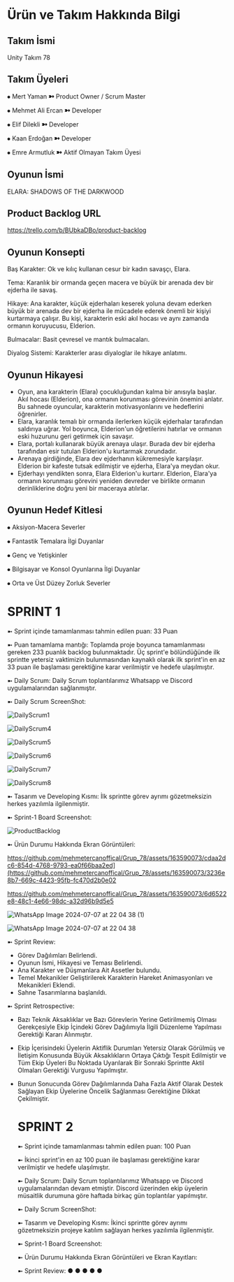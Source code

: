 # Ürün ve Takım Hakkında Bilgi

## Takım İsmi
Unity Takım 78

## Takım Üyeleri
⦁ Mert Yaman ➼ Product Owner / Scrum Master 

⦁ Mehmet Ali Ercan ➼ Developer 

⦁ Elif Dilekli ➼ Developer 

⦁ Kaan Erdoğan ➼ Developer 

⦁ Emre Armutluk ➼ Aktif Olmayan Takım Üyesi

## Oyunun İsmi

ELARA: SHADOWS OF THE DARKWOOD

## Product Backlog URL

https://trello.com/b/BUbkaDBo/product-backlog

## Oyunun Konsepti

Baş Karakter: Ok ve kılıç kullanan cesur bir kadın savaşçı, Elara.

Tema: Karanlık bir ormanda geçen macera ve büyük bir arenada dev bir ejderha ile savaş.

Hikaye: Ana karakter, küçük ejderhaları keserek yoluna devam ederken büyük bir arenada dev bir ejderha ile mücadele ederek önemli bir kişiyi kurtarmaya çalışır. Bu kişi, karakterin eski akıl hocası ve aynı zamanda ormanın koruyucusu, Elderion.

Bulmacalar: Basit çevresel ve mantık bulmacaları.

Diyalog Sistemi: Karakterler arası diyaloglar ile hikaye anlatımı.

## Oyunun Hikayesi

*  Oyun, ana karakterin (Elara) çocukluğundan kalma bir anısıyla başlar. Akıl hocası (Elderion), ona ormanın korunması görevinin önemini anlatır. Bu sahnede oyuncular, karakterin 
   motivasyonlarını ve hedeflerini öğrenirler.
*  Elara, karanlık temalı bir ormanda ilerlerken küçük ejderhalar tarafından saldırıya uğrar. Yol boyunca, Elderion'un öğretilerini hatırlar ve ormanın eski huzurunu geri getirmek için 
   savaşır.
*  Elara, portalı kullanarak büyük arenaya ulaşır. Burada dev bir ejderha tarafından esir tutulan Elderion'u kurtarmak zorundadır.
*  Arenaya girdiğinde, Elara dev ejderhanın kükremesiyle karşılaşır. Elderion bir kafeste tutsak edilmiştir ve ejderha, Elara'ya meydan okur.
*  Ejderhayı yendikten sonra, Elara Elderion'u kurtarır. Elderion, Elara'ya ormanın korunması görevini yeniden devreder ve birlikte ormanın derinliklerine doğru yeni bir maceraya atılırlar.

## Oyunun Hedef Kitlesi

⦁ Aksiyon-Macera Severler

⦁ Fantastik Temalara İlgi Duyanlar

⦁ Genç ve Yetişkinler

⦁ Bilgisayar ve Konsol Oyunlarına İlgi Duyanlar

⦁ Orta ve Üst Düzey Zorluk Severler


# SPRINT 1 

➼ Sprint içinde tamamlanması tahmin edilen puan: 33 Puan

➼ Puan tamamlama mantığı: Toplamda proje boyunca tamamlanması gereken 233 puanlık backlog bulunmaktadır. Üç sprint'e bölündüğünde ilk sprintte yetersiz vaktimizin bulunmasından kaynaklı olarak ilk sprint'in en az 33 puan ile başlaması gerektiğine karar verilmiştir ve hedefe ulaşılmıştır.

➼ Daily Scrum: Daily Scrum toplantılarımız Whatsapp ve Discord uygulamalarından sağlanmıştır.

➼ Daily Scrum ScreenShot:

![DailyScrum1](https://github.com/mehmetercanoffical/Grup_78/assets/163590073/b55266c0-9f7a-49be-b9b7-074fcc015a83)

![DailyScrum4](https://github.com/mehmetercanoffical/Grup_78/assets/163590073/d1fc60f8-1318-4989-967e-c7f4a111fe62)

![DailyScrum5](https://github.com/mehmetercanoffical/Grup_78/assets/163590073/f8d57804-5322-4a03-a0cb-7f78433d47cf)

![DailyScrum6](https://github.com/mehmetercanoffical/Grup_78/assets/163590073/f5bcc469-2ee0-47f0-8d85-801226a4672b)

![DailyScrum7](https://github.com/mehmetercanoffical/Grup_78/assets/163590073/302a31dc-796d-4486-ab3b-ca2ace9c9c05)

![DailyScrum8](https://github.com/mehmetercanoffical/Grup_78/assets/163590073/fe198b82-1022-4408-98b6-c99f4783dd1e)

➼ Tasarım ve Developing Kısmı: İlk sprintte görev ayrımı gözetmeksizin herkes yazılımla ilgilenmiştir.

➼ Sprint-1 Board Screenshot:

![ProductBacklog](https://github.com/mehmetercanoffical/Grup_78/assets/163590073/b4317dc5-20cb-4b67-8325-753d7ffcf44f)

➼ Ürün Durumu Hakkında Ekran Görüntüleri: 

https://github.com/mehmetercanoffical/Grup_78/assets/163590073/cdaa2dc6-854d-4768-9793-ea0f66baa2ed](https://github.com/mehmetercanoffical/Grup_78/assets/163590073/3236e8b7-669c-4423-95fb-fc470d2b0e02

https://github.com/mehmetercanoffical/Grup_78/assets/163590073/6d6522e8-48c1-4e66-98dc-a32d96b9d5e5

![WhatsApp Image 2024-07-07 at 22 04 38 (1)](https://github.com/mehmetercanoffical/Grup_78/assets/163590073/cd87112f-b449-4106-89f0-6f69239ca63f)

![WhatsApp Image 2024-07-07 at 22 04 38](https://github.com/mehmetercanoffical/Grup_78/assets/163590073/378a816f-cfb3-4cc7-b41a-13f4e8f27685)

➼ Sprint Review:

   * Görev Dağılımları Belirlendi.
   * Oyunun İsmi, Hikayesi ve Teması Belirlendi.
   * Ana Karakter ve Düşmanlara Ait Assetler bulundu.
   * Temel Mekanikler Geliştirilerek Karakterin Hareket Animasyonları ve Mekanikleri Eklendi.
   * Sahne Tasarımlarına başlanıldı.

➼ Sprint Retrospective:
   * Bazı Teknik Aksaklıklar ve Bazı Görevlerin Yerine Getirilmemiş Olması Gerekçesiyle Ekip İçindeki Görev Dağılımıyla 
     İlgili Düzenleme Yapılması Gerektiği Kararı Alınmıştır.
   * Ekip İçerisindeki Üyelerin Aktiflik Durumları Yetersiz Olarak Görülmüş ve İletişim Konusunda Büyük Aksaklıkların Ortaya 
     Çıktığı Tespit Edilmiştir ve Tüm Ekip Üyeleri Bu Noktada 
     Uyarılarak Bir Sonraki Sprintte Aktil Olmaları Gerektiği Vurgusu Yapılmıştır.
   * Bunun Sonucunda Görev Dağılımlarında Daha Fazla Aktif Olarak Destek Sağlayan Ekip Üyelerine Öncelik Sağlanması 
     Gerektiğine Dikkat Çekilmiştir.

     # SPRINT 2

     ➼ Sprint içinde tamamlanması tahmin edilen puan: 100 Puan

     ➼ İkinci sprint'in en az 100 puan ile başlaması gerektiğine karar verilmiştir ve hedefe ulaşılmıştır.

     ➼ Daily Scrum: Daily Scrum toplantılarımız Whatsapp ve Discord uygulamalarından devam etmiştir. Discord üzerinden ekip üyelerin müsaitlik durumuna göre haftada birkaç gün toplantılar yapılmıştır.

     ➼ Daily Scrum ScreenShot:

     ➼ Tasarım ve Developing Kısmı: İkinci sprintte görev ayrımı gözetmeksizin projeye katılım sağlayan herkes yazılımla ilgilenmiştir.

     ➼ Sprint-1 Board Screenshot:



     ➼ Ürün Durumu Hakkında Ekran Görüntüleri ve Ekran Kayıtları:



     ➼ Sprint Review:
       ● 
       ● 
       ● 
       ● 
       ● 



      
     
     

     

























